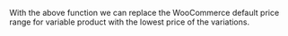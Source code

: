 With the above function we can replace the WooCommerce default price range for variable product with the lowest price of the variations.
